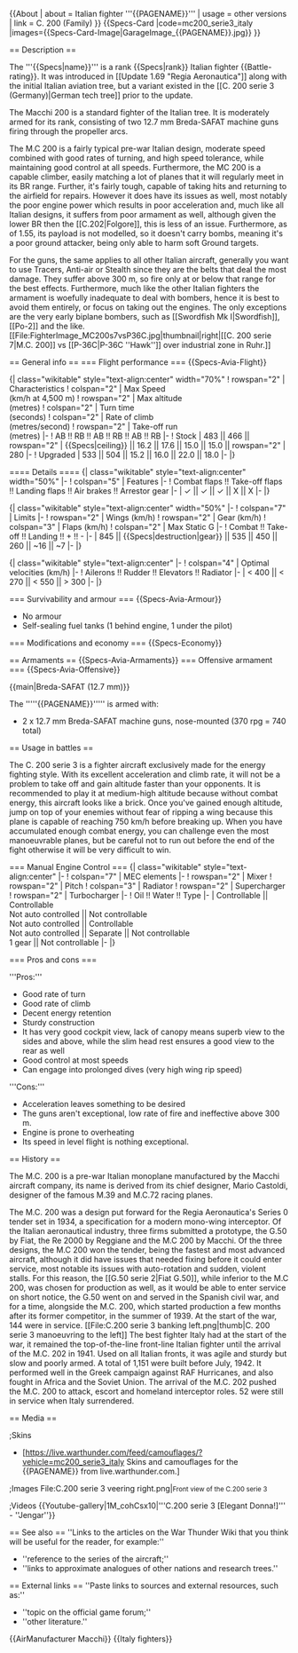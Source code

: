 {{About
| about = Italian fighter '''{{PAGENAME}}'''
| usage = other versions
| link = C. 200 (Family)
}}
{{Specs-Card
|code=mc200_serie3_italy
|images={{Specs-Card-Image|GarageImage_{{PAGENAME}}.jpg}}
}}

== Description ==
<!-- ''In the description, the first part should be about the history of and the creation and combat usage of the aircraft, as well as its key features. In the second part, tell the reader about the aircraft in the game. Insert a screenshot of the vehicle, so that if the novice player does not remember the vehicle by name, he will immediately understand what kind of vehicle the article is talking about.'' -->
The '''{{Specs|name}}''' is a rank {{Specs|rank}} Italian fighter {{Battle-rating}}. It was introduced in [[Update 1.69 "Regia Aeronautica"]] along with the initial Italian aviation tree, but a variant existed in the [[C. 200 serie 3 (Germany)|German tech tree]] prior to the update.

The Macchi 200 is a standard fighter of the Italian tree. It is moderately armed for its rank, consisting of two 12.7 mm Breda-SAFAT machine guns firing through the propeller arcs.

The M.C 200 is a fairly typical pre-war Italian design, moderate speed combined with good rates of turning, and high speed tolerance, while maintaining good control at all speeds. Furthermore, the MC 200 is a capable climber, easily matching a lot of planes that it will regularly meet in its BR range. Further, it's fairly tough, capable of taking hits and returning to the airfield for repairs. However it does have its issues as well, most notably the poor engine power which results in poor acceleration and, much like all Italian designs, it suffers from poor armament as well, although given the lower BR then the [[C.202|Folgore]], this is less of an issue.
Furthermore, as of 1.55, its payload is not modelled, so it doesn't carry bombs, meaning it's a poor ground attacker, being only able to harm soft Ground targets.

For the guns, the same applies to all other Italian aircraft, generally you want to use Tracers, Anti-air or Stealth since they are the belts that deal the most damage. They suffer above 300 m, so fire only at or below that range for the best effects. Furthermore, much like the other Italian fighters the armament is woefully inadequate to deal with bombers, hence it is best to avoid them entirely, or focus on taking out the engines. The only exceptions are the very early biplane bombers, such as [[Swordfish Mk I|Swordfish]], [[Po-2]] and the like.
[[File:FighterImage_MC200s7vsP36C.jpg|thumbnail|right|[[C. 200 serie 7|M.C. 200]] vs [[P-36C|P-36C ''Hawk'']] over industrial zone in Ruhr.]]

== General info ==
=== Flight performance ===
{{Specs-Avia-Flight}}
<!-- ''Describe how the aircraft behaves in the air. Speed, manoeuvrability, acceleration and allowable loads - these are the most important characteristics of the vehicle.'' -->

{| class="wikitable" style="text-align:center" width="70%"
! rowspan="2" | Characteristics
! colspan="2" | Max Speed<br>(km/h at 4,500 m)
! rowspan="2" | Max altitude<br>(metres)
! colspan="2" | Turn time<br>(seconds)
! colspan="2" | Rate of climb<br>(metres/second)
! rowspan="2" | Take-off run<br>(metres)
|-
! AB !! RB !! AB !! RB !! AB !! RB
|-
! Stock
| 483 || 466 || rowspan="2" | {{Specs|ceiling}} || 16.2 || 17.6 || 15.0 || 15.0 || rowspan="2" | 280
|-
! Upgraded
| 533 || 504 || 15.2 || 16.0 || 22.0 || 18.0
|-
|}

==== Details ====
{| class="wikitable" style="text-align:center" width="50%"
|-
! colspan="5" | Features
|-
! Combat flaps !! Take-off flaps !! Landing flaps !! Air brakes !! Arrestor gear
|-
| ✓ || ✓ || ✓ || X || X     <!-- ✓ -->
|-
|}

{| class="wikitable" style="text-align:center" width="50%"
|-
! colspan="7" | Limits
|-
! rowspan="2" | Wings (km/h)
! rowspan="2" | Gear (km/h)
! colspan="3" | Flaps (km/h)
! colspan="2" | Max Static G
|-
! Combat !! Take-off !! Landing !! + !! -
|-
| 845 <!-- {{Specs|destruction|body}} --> || {{Specs|destruction|gear}} || 535 || 450 || 260 || ~16 || ~7
|-
|}

{| class="wikitable" style="text-align:center"
|-
! colspan="4" | Optimal velocities (km/h)
|-
! Ailerons !! Rudder !! Elevators !! Radiator
|-
| < 400 || < 270 || < 550 || > 300
|-
|}

=== Survivability and armour ===
{{Specs-Avia-Armour}}
<!-- ''Examine the survivability of the aircraft. Note how vulnerable the structure is and how secure the pilot is, whether the fuel tanks are armoured, etc. Describe the armour, if there is any, and also mention the vulnerability of other critical aircraft systems.'' -->

* No armour
* Self-sealing fuel tanks (1 behind engine, 1 under the pilot)

=== Modifications and economy ===
{{Specs-Economy}}

== Armaments ==
{{Specs-Avia-Armaments}}
=== Offensive armament ===
{{Specs-Avia-Offensive}}
<!-- ''Describe the offensive armament of the aircraft, if any. Describe how effective the cannons and machine guns are in a battle, and also what belts or drums are better to use. If there is no offensive weaponry, delete this subsection.'' -->
{{main|Breda-SAFAT (12.7 mm)}}

The '''''{{PAGENAME}}''''' is armed with:

* 2 x 12.7 mm Breda-SAFAT machine guns, nose-mounted (370 rpg = 740 total)

== Usage in battles ==
<!-- ''Describe the tactics of playing in the aircraft, the features of using aircraft in a team and advice on tactics. Refrain from creating a "guide" - do not impose a single point of view, but instead, give the reader food for thought. Examine the most dangerous enemies and give recommendations on fighting them. If necessary, note the specifics of the game in different modes (AB, RB, SB).'' -->
The C. 200 serie 3 is a fighter aircraft exclusively made for the energy fighting style. With its excellent acceleration and climb rate, it will not be a problem to take off and gain altitude faster than your opponents. It is recommended to play it at medium-high altitude because without combat energy, this aircraft looks like a brick. Once you've gained enough altitude, jump on top of your enemies without fear of ripping a wing because this plane is capable of reaching 750 km/h before breaking up. When you have accumulated enough combat energy, you can challenge even the most manoeuvrable planes, but be careful not to run out before the end of the fight otherwise it will be very difficult to win.

=== Manual Engine Control ===
{| class="wikitable" style="text-align:center"
|-
! colspan="7" | MEC elements
|-
! rowspan="2" | Mixer
! rowspan="2" | Pitch
! colspan="3" | Radiator
! rowspan="2" | Supercharger
! rowspan="2" | Turbocharger
|-
! Oil !! Water !! Type
|-
| Controllable || Controllable<br>Not auto controlled || Not controllable<br>Not auto controlled || Controllable<br>Not auto controlled || Separate || Not controllable<br>1 gear || Not controllable
|-
|}

=== Pros and cons ===
<!-- ''Summarise and briefly evaluate the vehicle in terms of its characteristics and combat effectiveness. Mark its pros and cons in the bulleted list. Try not to use more than 6 points for each of the characteristics. Avoid using categorical definitions such as "bad", "good" and the like - use substitutions with softer forms such as "inadequate" and "effective".'' -->

'''Pros:'''

* Good rate of turn
* Good rate of climb
* Decent energy retention
* Sturdy construction
* It has very good cockpit view, lack of canopy means superb view to the sides and above, while the slim head rest ensures a good view to the rear as well
* Good control at most speeds
* Can engage into prolonged dives (very high wing rip speed)

'''Cons:'''

* Acceleration leaves something to be desired
* The guns aren't exceptional, low rate of fire and ineffective above 300 m.
* Engine is prone to overheating
* Its speed in level flight is nothing exceptional.

== History ==
<!-- ''Describe the history of the creation and combat usage of the aircraft in more detail than in the introduction. If the historical reference turns out to be too long, take it to a separate article, taking a link to the article about the vehicle and adding a block "/History" (example: <nowiki>https://wiki.warthunder.com/(Vehicle-name)/History</nowiki>) and add a link to it here using the <code>main</code> template. Be sure to reference text and sources by using <code><nowiki><ref></ref></nowiki></code>, as well as adding them at the end of the article with <code><nowiki><references /></nowiki></code>. This section may also include the vehicle's dev blog entry (if applicable) and the in-game encyclopedia description (under <code><nowiki>=== In-game description ===</nowiki></code>, also if applicable).'' -->
The M.C. 200 is a pre-war Italian monoplane manufactured by the Macchi aircraft company, its name is derived from its chief designer, Mario Castoldi, designer of the famous M.39 and M.C.72 racing planes.

The M.C. 200 was a design put forward for the Regia Aeronautica's Series 0 tender set in 1934, a specification for a modern mono-wing interceptor. Of the Italian aeronautical industry, three firms submitted a prototype, the G.50 by Fiat, the Re 2000 by Reggiane and the M.C 200 by Macchi. Of the three designs, the M.C 200 won the tender, being the fastest and most advanced aircraft, although it did have issues that needed fixing before it could enter service, most notable its issues with auto-rotation and sudden, violent stalls. For this reason, the [[G.50 serie 2|Fiat G.50]], while inferior to the M.C 200, was chosen for production as well, as it would be able to enter service on short notice, the G.50 went on and served in the Spanish civil war, and for a time, alongside the M.C. 200, which started production a few months after its former competitor, in the summer of 1939. At the start of the war, 144 were in service.
[[File:C.200 serie 3 banking left.png|thumb|C. 200 serie 3 manoeuvring to the left]]
The best fighter Italy had at the start of the war, it remained the top-of-the-line front-line Italian fighter until the arrival of the M.C. 202 in 1941. Used on all Italian fronts, it was agile and sturdy but slow and poorly armed. A total of 1,151 were built before July, 1942. It performed well in the Greek campaign against RAF Hurricanes, and also fought in Africa and the Soviet Union. The arrival of the M.C. 202 pushed the M.C. 200 to attack, escort and homeland interceptor roles. 52 were still in service when Italy surrendered.

== Media ==
<!-- ''Excellent additions to the article would be video guides, screenshots from the game, and photos.'' -->

;Skins
* [https://live.warthunder.com/feed/camouflages/?vehicle=mc200_serie3_italy Skins and camouflages for the {{PAGENAME}} from live.warthunder.com.]

;Images
<gallery mode="packed-hover"  heights="150">
File:C.200 serie 3 veering right.png|<small>Front view of the C.200 serie 3</small>
</gallery>

;Videos
{{Youtube-gallery|1M_cohCsx10|'''C.200 serie 3 [Elegant Donna!]''' - ''Jengar''}}

== See also ==
''Links to the articles on the War Thunder Wiki that you think will be useful for the reader, for example:''
* ''reference to the series of the aircraft;''
* ''links to approximate analogues of other nations and research trees.''

== External links ==
''Paste links to sources and external resources, such as:''
* ''topic on the official game forum;''
* ''other literature.''

{{AirManufacturer Macchi}}
{{Italy fighters}}